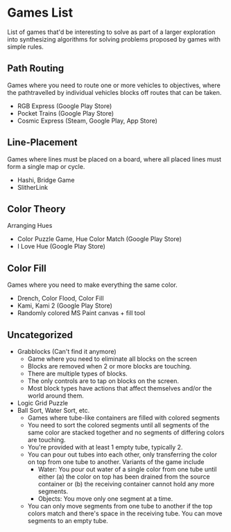 # Games List

List of games that'd be interesting to solve as part of a larger exploration into synthesizing algorithms for solving problems proposed by games with simple rules.

## Path Routing

Games where you need to route one or more vehicles to objectives, where the pathtravelled by individual vehicles blocks off routes that can be taken.

- RGB Express (Google Play Store)
- Pocket Trains (Google Play Store)
- Cosmic Express (Steam, Google Play, App Store)

## Line-Placement

Games where lines must be placed on a board, where all placed lines must form a single map or cycle.

- Hashi, Bridge Game
- SlitherLink

## Color Theory

Arranging Hues

- Color Puzzle Game, Hue Color Match (Google Play Store)
- I Love Hue (Google Play Store)

## Color Fill

Games where you need to make everything the same color.

- Drench, Color Flood, Color Fill
- Kami, Kami 2 (Google Play Store)
- Randomly colored MS Paint canvas + fill tool

## Uncategorized

- Grabblocks (Can't find it anymore)
  - Game where you need to eliminate all blocks on the screen
  - Blocks are removed when 2 or more blocks are touching.
  - There are multiple types of blocks.
  - The only controls are to tap on blocks on the screen.
  - Most block types have actions that affect themselves and/or the world around them.
- Logic Grid Puzzle
- Ball Sort, Water Sort, etc.
  - Games where tube-like containers are filled with colored segments
  - You need to sort the colored segments until all segments of the same color are stacked together and no segments of differing colors are touching.
  - You're provided with at least 1 empty tube, typically 2.
  - You can pour out tubes into each other, only transferring the color on top from one tube to another. Variants of the game include
    - Water: You pour out water of a single color from one tube until either (a) the color on top has been drained from the source container or (b) the receiving container cannot hold any more segments.
    - Objects: You move only one segment at a time.
  - You can only move segments from one tube to another if the top colors match and there's space in the receiving tube. You can move segments to an empty tube.
